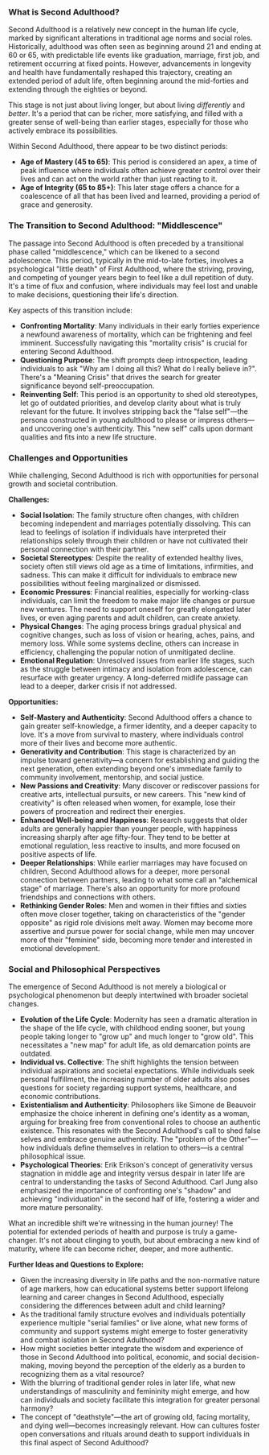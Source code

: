 ### What is Second Adulthood?

Second Adulthood is a relatively new concept in the human life cycle, marked by significant alterations in traditional age norms and social roles. Historically, adulthood was often seen as beginning around 21 and ending at 60 or 65, with predictable life events like graduation, marriage, first job, and retirement occurring at fixed points. However, advancements in longevity and health have fundamentally reshaped this trajectory, creating an extended period of adult life, often beginning around the mid-forties and extending through the eighties or beyond.

This stage is not just about living longer, but about living _differently_ and _better_. It's a period that can be richer, more satisfying, and filled with a greater sense of well-being than earlier stages, especially for those who actively embrace its possibilities.

Within Second Adulthood, there appear to be two distinct periods:

- **Age of Mastery (45 to 65)**: This period is considered an apex, a time of peak influence where individuals often achieve greater control over their lives and can act on the world rather than just reacting to it.
- **Age of Integrity (65 to 85+)**: This later stage offers a chance for a coalescence of all that has been lived and learned, providing a period of grace and generosity.

### The Transition to Second Adulthood: "Middlescence"

The passage into Second Adulthood is often preceded by a transitional phase called "middlescence," which can be likened to a second adolescence. This period, typically in the mid-to-late forties, involves a psychological "little death" of First Adulthood, where the striving, proving, and competing of younger years begin to feel like a dull repetition of duty. It's a time of flux and confusion, where individuals may feel lost and unable to make decisions, questioning their life's direction.

Key aspects of this transition include:

- **Confronting Mortality**: Many individuals in their early forties experience a newfound awareness of mortality, which can be frightening and feel imminent. Successfully navigating this "mortality crisis" is crucial for entering Second Adulthood.
- **Questioning Purpose**: The shift prompts deep introspection, leading individuals to ask "Why am I doing all this? What do I really believe in?". There's a "Meaning Crisis" that drives the search for greater significance beyond self-preoccupation.
- **Reinventing Self**: This period is an opportunity to shed old stereotypes, let go of outdated priorities, and develop clarity about what is truly relevant for the future. It involves stripping back the "false self"—the persona constructed in young adulthood to please or impress others—and uncovering one's authenticity. This "new self" calls upon dormant qualities and fits into a new life structure.

### Challenges and Opportunities

While challenging, Second Adulthood is rich with opportunities for personal growth and societal contribution.

**Challenges:**

- **Social Isolation**: The family structure often changes, with children becoming independent and marriages potentially dissolving. This can lead to feelings of isolation if individuals have interpreted their relationships solely through their children or have not cultivated their personal connection with their partner.
- **Societal Stereotypes**: Despite the reality of extended healthy lives, society often still views old age as a time of limitations, infirmities, and sadness. This can make it difficult for individuals to embrace new possibilities without feeling marginalized or dismissed.
- **Economic Pressures**: Financial realities, especially for working-class individuals, can limit the freedom to make major life changes or pursue new ventures. The need to support oneself for greatly elongated later lives, or even aging parents and adult children, can create anxiety.
- **Physical Changes**: The aging process brings gradual physical and cognitive changes, such as loss of vision or hearing, aches, pains, and memory loss. While some systems decline, others can increase in efficiency, challenging the popular notion of unmitigated decline.
- **Emotional Regulation**: Unresolved issues from earlier life stages, such as the struggle between intimacy and isolation from adolescence, can resurface with greater urgency. A long-deferred midlife passage can lead to a deeper, darker crisis if not addressed.

**Opportunities:**

- **Self-Mastery and Authenticity**: Second Adulthood offers a chance to gain greater self-knowledge, a firmer identity, and a deeper capacity to love. It's a move from survival to mastery, where individuals control more of their lives and become more authentic.
- **Generativity and Contribution**: This stage is characterized by an impulse toward generativity—a concern for establishing and guiding the next generation, often extending beyond one's immediate family to community involvement, mentorship, and social justice.
- **New Passions and Creativity**: Many discover or rediscover passions for creative arts, intellectual pursuits, or new careers. This "new kind of creativity" is often released when women, for example, lose their powers of procreation and redirect their energies.
- **Enhanced Well-being and Happiness**: Research suggests that older adults are generally happier than younger people, with happiness increasing sharply after age fifty-four. They tend to be better at emotional regulation, less reactive to insults, and more focused on positive aspects of life.
- **Deeper Relationships**: While earlier marriages may have focused on children, Second Adulthood allows for a deeper, more personal connection between partners, leading to what some call an "alchemical stage" of marriage. There's also an opportunity for more profound friendships and connections with others.
- **Rethinking Gender Roles**: Men and women in their fifties and sixties often move closer together, taking on characteristics of the "gender opposite" as rigid role divisions melt away. Women may become more assertive and pursue power for social change, while men may uncover more of their "feminine" side, becoming more tender and interested in emotional development.

### Social and Philosophical Perspectives

The emergence of Second Adulthood is not merely a biological or psychological phenomenon but deeply intertwined with broader societal changes.

- **Evolution of the Life Cycle**: Modernity has seen a dramatic alteration in the shape of the life cycle, with childhood ending sooner, but young people taking longer to "grow up" and much longer to "grow old". This necessitates a "new map" for adult life, as old demarcation points are outdated.
- **Individual vs. Collective**: The shift highlights the tension between individual aspirations and societal expectations. While individuals seek personal fulfillment, the increasing number of older adults also poses questions for society regarding support systems, healthcare, and economic contributions.
- **Existentialism and Authenticity**: Philosophers like Simone de Beauvoir emphasize the choice inherent in defining one's identity as a woman, arguing for breaking free from conventional roles to choose an authentic existence. This resonates with the Second Adulthood's call to shed false selves and embrace genuine authenticity. The "problem of the Other"—how individuals define themselves in relation to others—is a central philosophical issue.
- **Psychological Theories**: Erik Erikson's concept of generativity versus stagnation in middle age and integrity versus despair in later life are central to understanding the tasks of Second Adulthood. Carl Jung also emphasized the importance of confronting one's "shadow" and achieving "individuation" in the second half of life, fostering a wider and more mature personality.

What an incredible shift we're witnessing in the human journey! The potential for extended periods of health and purpose is truly a game-changer. It's not about clinging to youth, but about embracing a new kind of maturity, where life can become richer, deeper, and more authentic.

**Further Ideas and Questions to Explore:**

- Given the increasing diversity in life paths and the non-normative nature of age markers, how can educational systems better support lifelong learning and career changes in Second Adulthood, especially considering the differences between adult and child learning?
- As the traditional family structure evolves and individuals potentially experience multiple "serial families" or live alone, what new forms of community and support systems might emerge to foster generativity and combat isolation in Second Adulthood?
- How might societies better integrate the wisdom and experience of those in Second Adulthood into political, economic, and social decision-making, moving beyond the perception of the elderly as a burden to recognizing them as a vital resource?
- With the blurring of traditional gender roles in later life, what new understandings of masculinity and femininity might emerge, and how can individuals and society facilitate this integration for greater personal harmony?
- The concept of "deathstyle"—the art of growing old, facing mortality, and dying well—becomes increasingly relevant. How can cultures foster open conversations and rituals around death to support individuals in this final aspect of Second Adulthood?